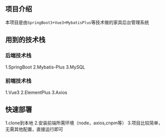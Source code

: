 ## 项目介绍
本项目是由`SpringBoot3+Vue3+MybatisPlus`等技术做的家具后台管理系统
## 用到的技术栈
### 后端技术栈
1.SpringBoot
2.Mybatis-Plus
3.MySQL
### 前端技术栈
1.Vue3
2.ElementPlus
3.Axios
## 快速部署
1.clone到本地
2.安装前端所需环境（node，axios,cnpm等）
3.项目比较简单，无需其他配置，直接运行即可

